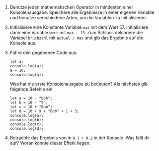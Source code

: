 1. Benutze jeden mathematischen Operator in mindesten einer Konsolenausgabe. Speichere alle Ergebnisse in einer eigenen Variable und benutze verschiedene Arten, um die Variablen zu initialisieren.
2. Initialisiere eine Konstante Variable `max` mit dem Wert 57. Initialisiere dann eine Variable `wert` mit `max - 13`. Zum Schluss deklariere die Variabel `bruchzahl` mit `actual / max` und gib das Ergebnis auf die Konsole aus.
3. Führe den gegebenen Code aus: 
    
    ````    
    let a;
    console.log(a);
    a = 10;
    console.log(a);
    ````
    Was hat die erste Konsolenausgabe zu bedeuten? Als nächstes gib folgende Befehle ein. 

    ````    
    let a = 10 - "Bob";
    let b = 10 - "9";
    let c = 10 + "Bob";
    let d = 10 + 9 + "Bob" + 1 + 3;
    console.log(a);
    console.log(b);
    console.log(c);
    console.log(d);
    ````


4. Betrachte das Ergebnis von in `0.1 + 0.2` in der Konsole. Was fällt dir auf? Woran könnte dieser Effekt liegen.